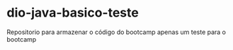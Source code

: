 # dio-java-basico-teste
Repositorio para armazenar o código do bootcamp
apenas um teste para o bootcamp
